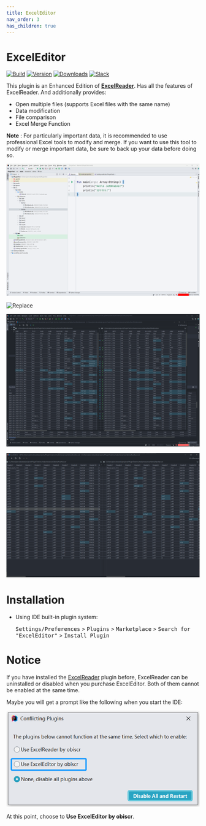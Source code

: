 ```yaml
---
title: ExcelEditor
nav_order: 3
has_children: true
---
```


# ExcelEditor

[![Build](https://github.com/obiscr/ExcelReader/actions/workflows/build.yml/badge.svg)](https://github.com/obiscr/ExcelReader/actions/workflows/build.yml)
[![Version](https://img.shields.io/jetbrains/plugin/v/14722-excelreader.svg)](https://plugins.jetbrains.com/plugin/14722-excelreader)
[![Downloads](https://img.shields.io/jetbrains/plugin/d/14722-excelreader.svg)](https://plugins.jetbrains.com/plugin/14722-excelreader)
[![Slack](https://img.shields.io/badge/Slack-%23ExcelEditor-blue?logo=Slack)](https://observercreator.slack.com/)

<!-- Plugin description -->
This plugin is an Enhanced Edition of [**ExcelReader**](https://plugins.jetbrains.com/plugin/14722-excelreader).
Has all the features of ExcelReader. And additionally provides:

+ Open multiple files (supports Excel files with the same name)
+ Data modification
+ File comparison
+ Excel Merge Function

**Note** : For particularly important data, it is recommended to use
professional Excel tools to modify and merge. If you want to use this tool
to modify or merge important data, be sure to back up your data before doing so.
<!-- Plugin description end -->

![Open The Same name files](images/SupportSameName.gif)

![Replace](images/ReplaceAll.gif)

![FileMerge](images/FileMerge.gif)

![FileCompare](images/FileCompare.png)

# Installation

- Using IDE built-in plugin system:

  <kbd>Settings/Preferences</kbd> > <kbd>Plugins</kbd> > <kbd>Marketplace</kbd> > <kbd>Search for "ExcelEditor"</kbd> >
  <kbd>Install Plugin</kbd>

# Notice

If you have installed the [ExcelReader](https://plugins.jetbrains.com/plugin/14722-excelreader) 
plugin before, ExcelReader can be uninstalled or disabled 
when you purchase ExcelEditor. Both of them cannot be enabled 
at the same time.

Maybe you will get a prompt like the following when you start the IDE:

![Plugin_Auto_Check](images/Plugin_Auto_Check.png)

At this point, choose to **Use ExcelEditor by obiscr**.
